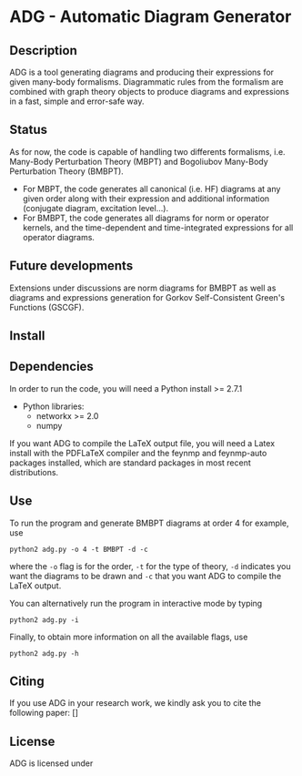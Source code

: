 # ADG - Automatic Diagram Generator

## Description
ADG is a tool generating diagrams and producing their expressions for given
many-body formalisms. Diagrammatic rules from the formalism are combined with
graph theory objects to produce diagrams and expressions in a fast, simple and
error-safe way.

## Status
As for now, the code is capable of handling two differents formalisms, i.e.
Many-Body Perturbation Theory (MBPT) and Bogoliubov Many-Body Perturbation
Theory (BMBPT).
  - For MBPT, the code generates all canonical (i.e. HF) diagrams at any given
    order along with their expression and additional information
    (conjugate diagram, excitation level...).
  - For BMBPT, the code generates all diagrams for norm or operator kernels,
    and the time-dependent and time-integrated expressions for all operator
    diagrams.

## Future developments
Extensions under discussions are norm diagrams for BMBPT as well as diagrams
and expressions generation for Gorkov Self-Consistent Green's Functions (GSCGF).

## Install

## Dependencies
In order to run the code, you will need a Python install >= 2.7.1
  - Python libraries:
  	* networkx >= 2.0
    * numpy

If you want ADG to compile the LaTeX output file, you will need a Latex install
with the PDFLaTeX compiler and the feynmp and feynmp-auto packages installed,
which are standard packages in most recent distributions.


## Use
To run the program and generate BMBPT diagrams at order 4 for example, use
```
python2 adg.py -o 4 -t BMBPT -d -c
```
where the ```-o``` flag is for the order, ```-t``` for the type of theory,
```-d``` indicates you want the diagrams to be drawn and ```-c``` that you want
ADG to compile the LaTeX output.

You can alternatively run the program in interactive mode by typing
```
python2 adg.py -i
```

Finally, to obtain more information on all the available flags, use
```
python2 adg.py -h
```

## Citing
If you use ADG in your research work, we kindly ask you to cite the following
paper: []

## License
ADG is licensed under
